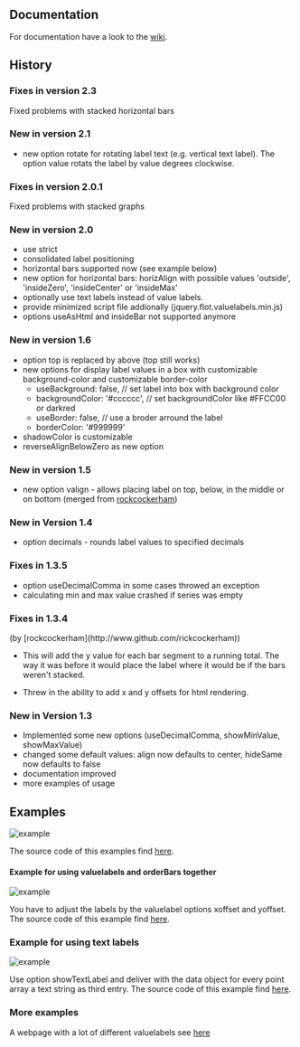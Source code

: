 <h2>Documentation</h2>

For documentation have a look to the [wiki](https://github.com/winne27/flot-valuelabels/wiki).

<h2>History</h2>
<h3> Fixes in version 2.3 </h3>
Fixed problems with stacked horizontal bars

<h3> New in version 2.1 </h3>

* new option rotate for rotating label text (e.g. vertical text label). The option value rotats the label by value degrees clockwise. 

<h3> Fixes in version 2.0.1 </h3>
Fixed problems with stacked graphs
<h3> New in version 2.0 </h3>

* use strict
* consolidated label positioning
* horizontal bars supported now (see example below)
* new option for horizontal bars: horizAlign with possible values 'outside', 'insideZero', 'insideCenter' or 'insideMax'
* optionally use text labels instead of value labels.
* provide minimized script file addionally (jquery.flot.valuelabels.min.js)
* options useAsHtml and insideBar not supported anymore

<h3> New in version 1.6 </h3>

* option top is replaced by above (top still works)
* new options for display label values in a box with customizable background-color and customizable border-color
    * useBackground: false, // set label into box with background color
    * backgroundColor: '#cccccc', // set backgroundColor like #FFCC00 or darkred
    * useBorder: false, // use a broder arround the label
    * borderColor: '#999999'
* shadowColor is customizable
* reverseAlignBelowZero as new option

<h3> New in version 1.5 </h3>

* new option valign - allows placing label on top, below, in the middle or on bottom (merged from [rockcockerham](http://www.github.com/rickcockerham))

<h3> New in Version 1.4 </h3>

* option decimals - rounds label values to specified decimals

<h3>Fixes in 1.3.5</h3>

* option useDecimalComma in some cases throwed an exception
* calculating min and max value crashed if series was empty

<h3>Fixes in 1.3.4</h3> 
(by [rockcockerham](http://www.github.com/rickcockerham))

* This will add the y value for each bar segment to a running total. The way it was before it would place the label where it would be if the bars weren't stacked.

* Threw in the ability to add x and y offsets for html rendering.

<h3>New in Version 1.3</h3>

* Implemented some new options (useDecimalComma, showMinValue, showMaxValue)
* changed some default values: align now defaults to center, hideSame now defaults to false
* documentation improved
* more examples of usage

<h2>Examples</h2>

![example](https://raw.githubusercontent.com/winne27/flot-valuelabels/master/example.png)

The source code of this examples find [here](https://github.com/winne27/flot-valuelabels/blob/master/example.html).

<h4>Example for using valuelabels and orderBars together</h4>

![example](https://raw.githubusercontent.com/winne27/flot-valuelabels/master/example2.png)

You have to adjust the labels by the valuelabel options xoffset and yoffset.
The source code of this example find [here](https://github.com/winne27/flot-valuelabels/blob/master/example2.html).

<h3>Example for using text labels</h3>

![example](https://raw.githubusercontent.com/winne27/flot-valuelabels/master/example3.png)

Use option showTextLabel and deliver with the data object for every point array a text string as third entry.
The source code of this example find [here](https://github.com/winne27/flot-valuelabels/blob/master/example3.html).

<h3>More examples</h3>

A webpage with a lot of different valuelabels see [here](https://fehngarten.de/wetter/index.html)
